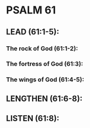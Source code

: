 ---
---
# PSALM 61 
## LEAD (61:1-5): 
###  The rock of God (61:1-2): 
###  The fortress of God (61:3): 
###  The wings of God (61:4-5): 
## LENGTHEN (61:6-8): 
## LISTEN (61:8): 

